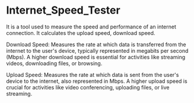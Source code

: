 # Internet_Speed_Tester
It is a tool  used to measure the speed and performance of an internet connection. It calculates the upload speed, download speed.

Download Speed: Measures the rate at which data is transferred from the internet to the user's device, typically represented in megabits per second (Mbps). A higher download speed is essential for activities like streaming videos, downloading files, or browsing.

Upload Speed: Measures the rate at which data is sent from the user's device to the internet, also represented in Mbps. A higher upload speed is crucial for activities like video conferencing, uploading files, or live streaming.
